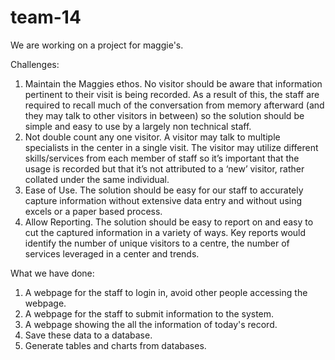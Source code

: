 # team-14
We are working on a project for maggie's.

Challenges:  
1. Maintain the Maggies ethos. No visitor should be aware that information pertinent to their visit is being recorded. As a result of this, the staff are required to recall much of the conversation from memory afterward (and they may talk to other visitors in between) so the solution should be simple and easy to use by a largely non technical staff.  
2. Not double count any one visitor. A visitor may talk to multiple specialists in the center in a single visit. The visitor may utilize different skills/services from each member of staff so it’s important that the usage is recorded but that it’s not attributed to a ‘new’ visitor, rather collated under the same individual.  
3. Ease of Use. The solution should be easy for our staff to accurately capture information without extensive data entry and without using excels or a paper based process.  
4. Allow Reporting. The solution should be easy to report on and easy to cut the captured information in a variety of ways. Key reports would identify the number of unique visitors to a centre, the number of services leveraged in a center and trends.  

What we have done:
1. A webpage for the staff to login in, avoid other people accessing the webpage.
2. A webpage for the staff to submit information to the system.
3. A webpage showing the all the information of today's record.
3. Save these data to a database.
4. Generate tables and charts from databases.
